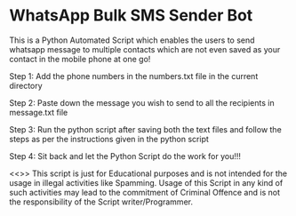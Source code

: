 # WhatsApp Bulk SMS Sender Bot

This is a Python Automated Script which enables the users to send whatsapp message to multiple contacts which are not even saved as your contact in the mobile phone at one go!

Step 1: Add the phone numbers in the numbers.txt file in the current directory 

Step 2: Paste down the message you wish to send to all the recipients in message.txt file

Step 3: Run the python script after saving both the text files and follow the steps as per the instructions given in the python script

Step 4: Sit back and let the Python Script do the work for you!!!

<<<Disclaimer>>>
This script is just for Educational purposes and is not intended for the usage in illegal activities like Spamming. Usage of this Script in any kind of such activities may lead to the commitment of Criminal Offence and is not the responsibility of the Script writer/Programmer.